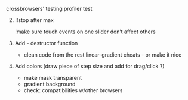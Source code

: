    crossbrowsers' testing
   profiler test

2. !!stop after max

   !make sure touch events on one slider don’t affect others

3. Add - destructor function
 
   - clean code from the rest linear-gradient cheats - or make it nice
4. Add colors (draw piece of step size and add for drag/click ?)
   - make mask transparent 
   - gradient background
   - check: compatibilities w/other browsers 

  
